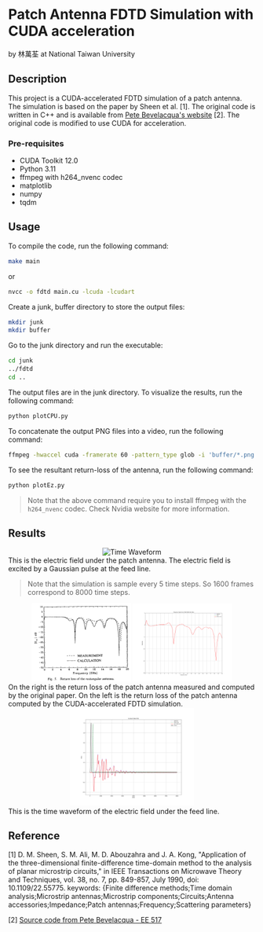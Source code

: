 # Patch Antenna FDTD Simulation with CUDA acceleration

by 林萬荃 at National Taiwan University

## Description

This project is a CUDA-accelerated FDTD simulation of a patch antenna. The simulation is based on the paper by Sheen et al. [1]. The original code is written in C++ and is available from [Pete Bevelacqua's website](https://www.antenna-theory.com/antennas/patches/patch6.php) [2]. The original code is modified to use CUDA for acceleration.

### Pre-requisites

- CUDA Toolkit 12.0
- Python 3.11
- ffmpeg with h264_nvenc codec
- matplotlib
- numpy
- tqdm

## Usage

To compile the code, run the following command:

```bash
make main
```

or

```bash
nvcc -o fdtd main.cu -lcuda -lcudart
```

Create a junk, buffer directory to store the output files:

```bash
mkdir junk
mkdir buffer
```

Go to the junk directory and run the executable:

```bash
cd junk
../fdtd
cd ..
```

The output files are in the junk directory. To visualize the results, run the following command:

```bash
python plotCPU.py
```

To concatenate the output PNG files into a video, run the following command:

```bash
ffmpeg -hwaccel cuda -framerate 60 -pattern_type glob -i 'buffer/*.png' -c:v h264_nvenc -preset fast output.mp4
```

To see the resultant return-loss of the antenna, run the following command:

```bash
python plotEz.py
```

> Note that the above command require you to install ffmpeg with the `h264_nvenc` codec. Check Nvidia website for more information.

## Results

<div align="center">
    <img src="media/output_antenna.gif" alt="Time Waveform" width=50%/>
</div>
This is the electric field under the patch antenna. The electric field is excited by a Gaussian pulse at the feed line.

> Note that the simulation is sample every 5 time steps. So 1600 frames correspond to 8000 time steps.

<div align="center">
    <img src="media/paper.png" alt="Return Loss" width=40%/>
    <img src="media/return-loss.png" alt="Return Loss" width=40%/>
</div>
On the right is the return loss of the patch antenna measured and computed by the original paper. On the left is the return loss of the patch antenna computed by the CUDA-accelerated FDTD simulation.

<div align="center">
    <img src="media/time-waveform.png" alt="Time Waveform" width=50%/>
</div>
This is the time waveform of the electric field under the feed line.

## Reference

[1]
D. M. Sheen, S. M. Ali, M. D. Abouzahra and J. A. Kong, "Application of the three-dimensional finite-difference time-domain method to the analysis of planar microstrip circuits," in IEEE Transactions on Microwave Theory and Techniques, vol. 38, no. 7, pp. 849-857, July 1990, doi: 10.1109/22.55775. keywords: {Finite difference methods;Time domain analysis;Microstrip antennas;Microstrip components;Circuits;Antenna accessories;Impedance;Patch antennas;Frequency;Scattering parameters}

[2]
[Source code from Pete Bevelacqua - EE 517](https://www.antenna-theory.com/antennas/patches/patch6.php)
